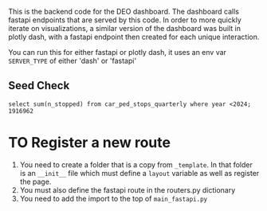 This is the backend code for the DEO dashboard. The dashboard calls fastapi endpoints that are served by this code. In order to more quickly iterate on visualizations, a similar version of the dashboard was built in plotly dash, with a fastapi endpoint then created for each unique interaction. 

You can run this for either fastapi or plotly dash, it uses an env var `SERVER_TYPE` of either 'dash' or 'fastapi'

## Seed Check
```
select sum(n_stopped) from car_ped_stops_quarterly where year <2024;
1916962
```

# TO Register a new route

1. You need to create a folder that is a copy from `_template`. In that folder is an `__init__` file which must define a `layout` variable as well as register the page. 
2. You must also define the fastapi route in the routers.py dictionary 
3. You need to add the import to the top of `main_fastapi.py`
